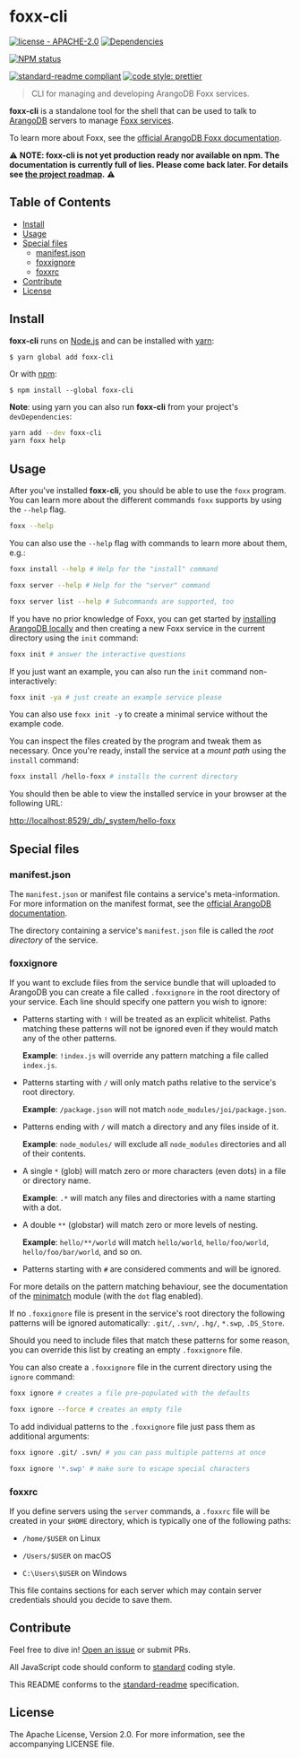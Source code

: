 # foxx-cli

[![license - APACHE-2.0](https://img.shields.io/npm/l/foxx-cli.svg?style=flat-square)](http://opensource.org/licenses/APACHE-2.0)
[![Dependencies](https://img.shields.io/david/arangodb/foxx-cli.svg?style=flat-square)](https://david-dm.org/arangodb/foxx-cli)

[![NPM status](https://nodei.co/npm/foxx-cli.png?downloads=true&stars=true)](https://npmjs.org/package/foxx-cli)

[![standard-readme compliant](https://img.shields.io/badge/readme%20style-standard-brightgreen.svg?style=flat-square)](https://github.com/RichardLitt/standard-readme)
[![code style: prettier](https://img.shields.io/badge/code_style-prettier-ff69b4.svg?style=flat-square)](https://github.com/prettier/prettier)

> CLI for managing and developing ArangoDB Foxx services.

**foxx-cli** is a standalone tool for the shell that can be used to talk to [ArangoDB](https://www.arangodb.com) servers to manage [Foxx services](https://foxx.arangodb.com).

To learn more about Foxx, see the [official ArangoDB Foxx documentation](https://docs.arangodb.com/3/Manual/Foxx/).

:warning: **NOTE: foxx-cli is not yet production ready nor available on npm. The documentation is currently full of lies. Please come back later. For details see [the project roadmap](./ROADMAP.md).** :warning:

## Table of Contents

- [Install](#install)
- [Usage](#usage)
- [Special files](#special-files)
  - [manifest.json](#manifestjson)
  - [foxxignore](#foxxignore)
  - [foxxrc](#foxxrc)
- [Contribute](#contribute)
- [License](#license)

## Install

**foxx-cli** runs on [Node.js](https://nodejs.org) and can be installed with [yarn](https://yarnpkg.com):

```
$ yarn global add foxx-cli
```

Or with [npm](https://www.npmjs.com):

```
$ npm install --global foxx-cli
```

**Note**: using yarn you can also run **foxx-cli** from your project's `devDependencies`:

```sh
yarn add --dev foxx-cli
yarn foxx help
```

## Usage

After you've installed **foxx-cli**, you should be able to use the `foxx` program. You can learn more about the different commands `foxx` supports by using the `--help` flag.

```sh
foxx --help
```

You can also use the `--help` flag with commands to learn more about them, e.g.:

```sh
foxx install --help # Help for the "install" command

foxx server --help # Help for the "server" command

foxx server list --help # Subcommands are supported, too
```

If you have no prior knowledge of Foxx, you can get started by [installing ArangoDB locally](https://www.arangodb.com/download) and then creating a new Foxx service in the current directory using the `init` command:

```sh
foxx init # answer the interactive questions
```

If you just want an example, you can also run the `init` command non-interactively:

```sh
foxx init -ya # just create an example service please
```

You can also use `foxx init -y` to create a minimal service without the example code.

You can inspect the files created by the program and tweak them as necessary. Once you're ready, install the service at a *mount path* using the `install` command:

```sh
foxx install /hello-foxx # installs the current directory
```

You should then be able to view the installed service in your browser at the following URL:

<http://localhost:8529/_db/_system/hello-foxx>

## Special files

### manifest.json

The `manifest.json` or manifest file contains a service's meta-information. For more information on the manifest format, see the [official ArangoDB documentation](https://docs.arangodb.com/3/Manual/Foxx/Manifest.html).

The directory containing a service's `manifest.json` file is called the *root directory* of the service.

### foxxignore

If you want to exclude files from the service bundle that will uploaded to ArangoDB you can create a file called `.foxxignore` in the root directory of your service. Each line should specify one pattern you wish to ignore:

* Patterns starting with `!` will be treated as an explicit whitelist. Paths matching these patterns will not be ignored even if they would match any of the other patterns.

  **Example**: `!index.js` will override any pattern matching a file called `index.js`.

* Patterns starting with `/` will only match paths relative to the service's root directory.

  **Example**: `/package.json` will not match `node_modules/joi/package.json`.

* Patterns ending with `/` will match a directory and any files inside of it.

  **Example**: `node_modules/` will exclude all `node_modules` directories and all of their contents.

* A single `*` (glob) will match zero or more characters (even dots) in a file or directory name.

  **Example**: `.*` will match any files and directories with a name starting with a dot.

* A double `**` (globstar) will match zero or more levels of nesting.

  **Example**: `hello/**/world` will match `hello/world`, `hello/foo/world`, `hello/foo/bar/world`, and so on.

* Patterns starting with `#` are considered comments and will be ignored.

For more details on the pattern matching behaviour, see the documentation of the [minimatch](https://www.npmjs.com/package/minimatch) module (with the `dot` flag enabled).

If no `.foxxignore` file is present in the service's root directory the following patterns will be ignored automatically: `.git/`, `.svn/`, `.hg/`, `*.swp`, `.DS_Store`.

Should you need to include files that match these patterns for some reason, you can override this list by creating an empty `.foxxignore` file.

You can also create a `.foxxignore` file in the current directory using the `ignore` command:

```sh
foxx ignore # creates a file pre-populated with the defaults

foxx ignore --force # creates an empty file
```

To add individual patterns to the `.foxxignore` file just pass them as additional arguments:

```sh
foxx ignore .git/ .svn/ # you can pass multiple patterns at once

foxx ignore '*.swp' # make sure to escape special characters
```

### foxxrc

If you define servers using the `server` commands, a `.foxxrc` file will be created in your `$HOME` directory, which is typically one of the following paths:

* `/home/$USER` on Linux

* `/Users/$USER` on macOS

* `C:\Users\$USER` on Windows

This file contains sections for each server which may contain server credentials should you decide to save them.

## Contribute

Feel free to dive in! [Open an issue](https://github.com/arangodb/foxx-cli/issues/new) or submit PRs.

All JavaScript code should conform to [standard](http://standardjs.com) coding style.

This README conforms to the [standard-readme](https://github.com/RichardLitt/standard-readme) specification.

## License

The Apache License, Version 2.0. For more information, see the accompanying LICENSE file.
